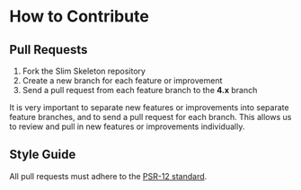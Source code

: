 # How to Contribute

## Pull Requests

1. Fork the Slim Skeleton repository
2. Create a new branch for each feature or improvement
3. Send a pull request from each feature branch to the **4.x** branch

It is very important to separate new features or improvements into separate feature branches, and to send a
pull request for each branch. This allows us to review and pull in new features or improvements individually.

## Style Guide

All pull requests must adhere to
the [PSR-12 standard](https://github.com/php-fig/fig-standards/blob/master/accepted/PSR-12-extended-coding-style-guide.md).
